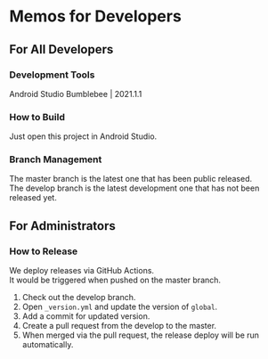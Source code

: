 # Memos for Developers

## For All Developers

### Development Tools

Android Studio Bumblebee &#124; 2021.1.1

### How to Build

Just open this project in Android Studio.  

### Branch Management

The master branch is the latest one that has been public released.  
The develop branch is the latest development one that has not been released yet.

## For Administrators

### How to Release

We deploy releases via GitHub Actions.  
It would be triggered when pushed on the master branch.

1. Check out the develop branch.
2. Open `_version.yml` and update the version of `global`.
3. Add a commit for updated version.
4. Create a pull request from the develop to the master.
5. When merged via the pull request, the release deploy will be run automatically.
